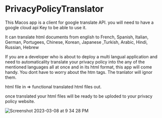 # PrivacyPolicyTranslator

 This Macos app is a client for google translate API.
 you will need to have a google cloud api Key to be able to use it.
 
 It can translate html documents from english to French, Spanish, Italian, German, Portugees, 
 Chinese, Korean, Japanese ,Turkish, Arabic, Hindi, Russian, Hebrew 
 
If you are a developer who is about to deploy a multi langual application and need to automaticality translate your privacy policy into the any of the mentioned languages all at once and in its html format, this app will come handy. You dont have to worry about the htm tags. The tranlator will ignor them. 

html file in => functional translated html files out.

once translated your html files will be ready to be uploded to your privacy policy website.
 
 ![Screenshot 2023-03-08 at 9 34 28 PM](https://user-images.githubusercontent.com/1598614/223929638-4efa650b-479f-4a8e-9069-ce8046214905.png)
